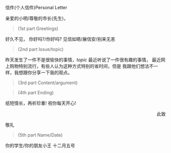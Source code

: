 信件(个人信件)Personal Letter 

亲爱的小明/尊敬的市长(先生)，

>(1st part Greetings)

好久不见，
你好吗?/你好吗? 
见信如晤/展信安/别来无恙

>(2nd part Issue/topic)

昨天发生了一件不是很愉快的事情，*topic* 最近听说了一件很有趣的事情， 最近网上购物特别流行，有些人认为这种方式特别的省时间，但是 我跟他们想法不一样，我想跟你分享一下我的观点。

>(3rd part Content/argument)

>(4th part Ending)

纸短情长，再祈珍重!
祝你每天开心!

<p align="right">此致</p>

敬礼  
>(5th part Name/Date)

你的学生/你的朋友小王 
十二月五号